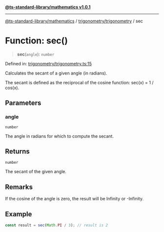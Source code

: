 [**@ts-standard-library/mathematics v1.0.1**](../../../README.md)

***

[@ts-standard-library/mathematics](../../../README.md) / [trigonometry/trigonometry](../README.md) / sec

# Function: sec()

> **sec**(`angle`): `number`

Defined in: [trigonometry/trigonometry.ts:15](https://github.com/gabaudette/ts-stdlib/blob/7333da76bc775fbabd0907ad8519b912cfc2fe26/packages/mathematics/src/trigonometry/trigonometry.ts#L15)

Calculates the secant of a given angle (in radians).

The secant is defined as the reciprocal of the cosine function: sec(x) = 1 / cos(x).

## Parameters

### angle

`number`

The angle in radians for which to compute the secant.

## Returns

`number`

The secant of the given angle.

## Remarks

If the cosine of the angle is zero, the result will be Infinity or -Infinity.

## Example

```ts
const result = sec(Math.PI / 3); // result is 2
```
